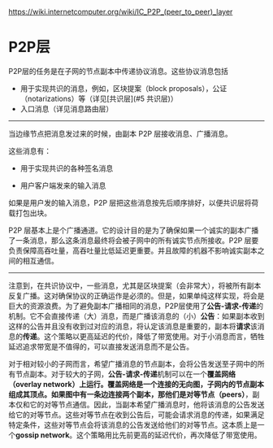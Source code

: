 https://wiki.internetcomputer.org/wiki/IC_P2P_(peer_to_peer)_layer



# P2P层

P2P层的任务是在子网的节点副本中传递协议消息。这些协议消息包括

- 用于实现共识的消息，例如，区块提案（block proposals），公证（notarizations）等（详见[共识层](#5 共识层)）
- 入口消息（详见消息路由层）



---



当边缘节点把消息发过来的时候，由副本 P2P 层接收消息、广播消息。

这些消息有：

* 用于实现共识的各种签名消息

* 用户客户端发来的输入消息

如果是用户发的输入消息，P2P 层把这些消息按先后顺序排好，以便共识层将荷载打包出块。

P2P 层基本上是个广播通道。它的设计目的是为了确保如果一个诚实的副本广播了一条消息，那么这条消息最终将会被子网中的所有诚实节点所接收。P2P 层要负责保障高吞吐量，高吞吐量比低延迟更重要。并且故障的机器不影响诚实副本之间的相互通信。



---





注意到，在共识协议中，一些消息，尤其是区块提案（会非常大），将被所有副本反复广播。这对确保协议的正确运作是必须的。但是，如果单纯这样实现，将会是巨大的资源浪费。为了避免副本广播相同的消息，P2P层使用了**公告-请求-传递**的机制。它不会直接传递（大）消息，而是广播该消息的（小）**公告**：如果副本收到这样的公告并且没有收到过对应的消息，将认定该消息是重要的，副本将**请求**该消息的**传递**。这个策略以更高延迟的代价，降低了带宽使用。对于小消息而言，牺牲延迟追求带宽是不值得的，可以直接发送消息而不是公告。



对于相对较小的子网而言，希望广播消息的节点副本，会将公告发送至子网中的所有节点副本。对于较大的子网，**公告-请求-传递**机制可以在一个**覆盖网络（overlay network）**上运行。覆盖网络是一个连接的无向图，子网内的节点副本组成其顶点。如果图中有一条边连接两个副本，那他们是**对等节点（peers）**，副本仅和它的对等节点通信。因此，当副本希望广播消息时，他将该消息的公告发送给它的对等节点。这些对等节点在收到公告后，可能会请求消息的传递，如果满足特定条件，这些对等节点会将该消息的公告发送给他们的对等节点。这本质上是一个**gossip network**。这个策略用比先前更高的延迟代价，再次降低了带宽使用。



